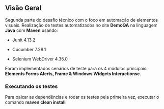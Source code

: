## Visão Geral

Segunda parte do desafio técnico com o foco em automação de elementos visuais. Realização de testes automatizados no site **DemoQA** na linguagem <b>Java</b> com <b>Maven</b> usando:

- Junit 4.13.2

- Cucumber 7.28.1

- Selenium WebDriver 4.35.0

Foram implementados cenários de teste para os 4 módulos principais: **Elements
Forms
Alerts, Frame & Windows
Widgets
Interactionse**.

### Executando os testes

Para baixar as dependências e rodar os testes pela primeira vez, executar o comando <b>maven clean install</b>
